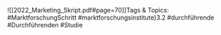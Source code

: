 
![[2022_Marketing_Skript.pdf#page=70]]Tags & Topics:
   #MarktforschungSchritt
   #marktforschungsinstitute)3.2
   #durchführende
   #Durchführenden
   #Studie